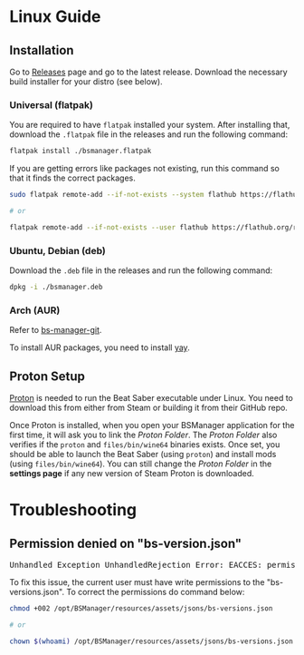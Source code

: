 # Linux Guide

## Installation

Go to [Releases](https://github.com/Zagrios/bs-manager/releases) page and go to the latest release. Download the necessary build installer for your distro (see below).

### Universal (flatpak)

You are required to have `flatpak` installed your system. After installing that, download the `.flatpak` file in the releases and run the following command:

```bash
flatpak install ./bsmanager.flatpak
```

If you are getting errors like packages not existing, run this command so that it finds the correct packages.

```bash
sudo flatpak remote-add --if-not-exists --system flathub https://flathub.org/repo/flathub.flatpakrepo

# or

flatpak remote-add --if-not-exists --user flathub https://flathub.org/repo/flathub.flatpakrepo
```

### Ubuntu, Debian (deb)

Download the `.deb` file in the releases and run the following command:
```bash
dpkg -i ./bsmanager.deb
```

### Arch (AUR)

Refer to [bs-manager-git](https://aur.archlinux.org/packages/bs-manager-git).

To install AUR packages, you need to install [yay](https://github.com/Jguer/yay).

## Proton Setup

[Proton](https://github.com/ValveSoftware/Proton) is needed to run the Beat Saber executable under Linux. You need to download this from either from Steam or building it from their GitHub repo.

Once Proton is installed, when you open your BSManager application for the first time, it will ask you to link the _Proton Folder_. The _Proton Folder_ also verifies if the `proton` and `files/bin/wine64` binaries exists. Once set, you should be able to launch the Beat Saber (using `proton`) and install mods (using `files/bin/wine64`). You can still change the _Proton Folder_ in the **settings page** if any new version of Steam Proton is downloaded.

# Troubleshooting

## Permission denied on "bs-version.json"

<pre>
Unhandled Exception UnhandledRejection Error: EACCES: permission denied, open '/opt/BSManager/resources/assets/jsons/bs-versions.json'
</pre>

To fix this issue, the current user must have write permissions to the "bs-versions.json". To correct the permissions do command below:

```bash
chmod +002 /opt/BSManager/resources/assets/jsons/bs-versions.json

# or

chown $(whoami) /opt/BSManager/resources/assets/jsons/bs-versions.json
```

